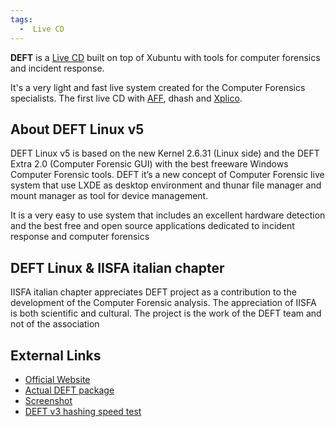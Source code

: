 ```yaml
---
tags:
  -  Live CD
---
```

**DEFT** is a [Live CD](live_cd.md) built on top of Xubuntu with
tools for computer forensics and incident response.

It's a very light and fast live system created for the Computer
Forensics specialists. The first live CD with [AFF](aff.md),
dhash and [Xplico](xplico.md).

## About DEFT Linux v5

DEFT Linux v5 is based on the new Kernel 2.6.31 (Linux side) and the
DEFT Extra 2.0 (Computer Forensic GUI) with the best freeware Windows
Computer Forensic tools. DEFT it’s a new concept of Computer Forensic
live system that use LXDE as desktop environment and thunar file manager
and mount manager as tool for device management.

It is a very easy to use system that includes an excellent hardware
detection and the best free and open source applications dedicated to
incident response and computer forensics

## DEFT Linux & IISFA italian chapter

IISFA italian chapter appreciates DEFT project as a contribution to the
development of the Computer Forensic analysis. The appreciation of IISFA
is both scientific and cultural. The project is the work of the DEFT
team and not of the association

## External Links

- [Official Website](http://www.deftlinux.net/)
- [Actual DEFT package](http://www.deftlinux.net/about/packets-list/)
- [Screenshot](http://www.deftlinux.net/about/screenshot/)
- [DEFT v3 hashing speed test](http://www.lpcforensic.it/blog/?p=16)

